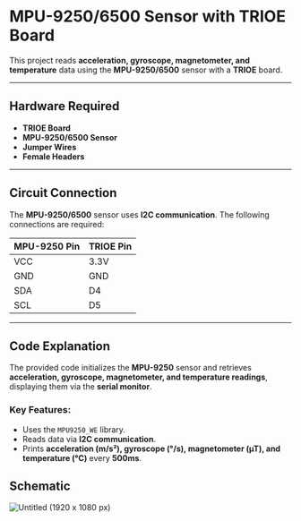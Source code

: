 # **MPU-9250/6500 Sensor with TRIOE Board**  

This project reads **acceleration, gyroscope, magnetometer, and temperature** data using the **MPU-9250/6500** sensor with a **TRIOE** board.

---

## **Hardware Required**
- **TRIOE Board**
- **MPU-9250/6500 Sensor**
- **Jumper Wires**
- **Female Headers**  

---

## **Circuit Connection**  
The **MPU-9250/6500** sensor uses **I2C communication**. The following connections are required:

| MPU-9250 Pin | TRIOE Pin |
|-------------|-----------|
| VCC         | 3.3V      |
| GND         | GND       |
| SDA         | D4        |
| SCL         | D5        |

---

## **Code Explanation**  
The provided code initializes the **MPU-9250** sensor and retrieves **acceleration, gyroscope, magnetometer, and temperature readings**, displaying them via the **serial monitor**.

### **Key Features:**
- Uses the `MPU9250_WE` library.
- Reads data via **I2C communication**.
- Prints **acceleration (m/s²), gyroscope (°/s), magnetometer (µT), and temperature (°C)** every **500ms**.

## **Schematic**
![Untitled (1920 x 1080 px)](https://github.com/user-attachments/assets/ca53e4dd-471d-41a5-a6b2-4aa85719d836)


